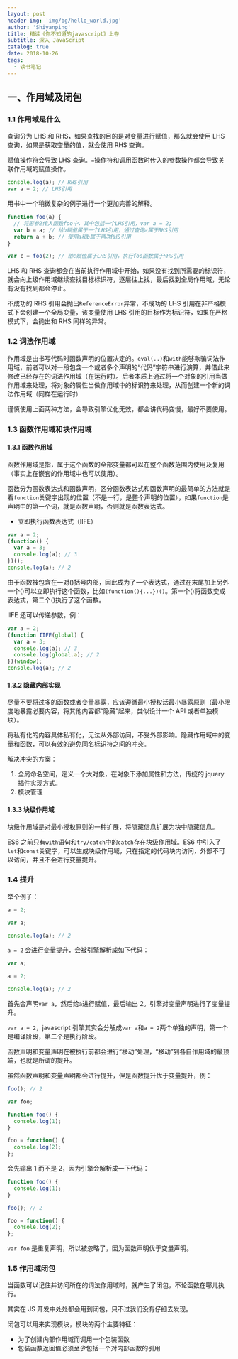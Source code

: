 ```yaml
---
layout: post
header-img: 'img/bg/hello_world.jpg'
author: 'Shiyanping'
title: 精读《你不知道的javascript》上卷
subtitle: 深入 JavaScript
catalog: true
date: 2018-10-26
tags:
  - 读书笔记
---
```


## 一、作用域及闭包

### 1.1 作用域是什么

查询分为 LHS 和 RHS，如果查找的目的是对变量进行赋值，那么就会使用 LHS 查询，如果是获取变量的值，就会使用 RHS 查询。

赋值操作符会导致 LHS 查询。`=`操作符和调用函数时传入的参数操作都会导致关联作用域的赋值操作。

```js
console.log(a); // RHS引用
var a = 2; // LHS引用
```

用书中一个稍微复杂的例子进行一个更加完善的解释。

<!-- more -->

```js
function foo(a) {
  // 将形参2传入函数foo中，其中包括一个LHS引用，var a = 2;
  var b = a; // 给b赋值属于一个LHS引用，通过查询a属于RHS引用
  return a + b; // 使用a和b属于两次RHS引用
}

var c = foo(2); // 给c赋值属于LHS引用，执行foo函数属于RHS引用
```

LHS 和 RHS 查询都会在当前执行作用域中开始，如果没有找到所需要的标识符，就会向上级作用域继续查找目标标识符，逐层往上找，最后找到全局作用域，无论有没有找到都会停止。

不成功的 RHS 引用会抛出`ReferenceError`异常，不成功的 LHS 引用在非严格模式下会创建一个全局变量，该变量使用 LHS 引用的目标作为标识符，如果在严格模式下，会抛出和 RHS 同样的异常。

### 1.2 词法作用域

作用域是由书写代码时函数声明的位置决定的。`eval(..)`和`with`能够欺骗词法作用域，前者可以对一段包含一个或者多个声明的“代码”字符串进行演算，并借此来修改已经存在的词法作用域（在运行时）。后者本质上通过将一个对象的引用当做作用域来处理，将对象的属性当做作用域中的标识符来处理，从而创建一个新的词法作用域（同样在运行时）

谨慎使用上面两种方法，会导致引擎优化无效，都会讲代码变慢，最好不要使用。

### 1.3 函数作用域和块作用域

#### 1.3.1 函数作用域

函数作用域是指，属于这个函数的全部变量都可以在整个函数范围内使用及复用（事实上在嵌套的作用域中也可以使用）。

函数分为函数表达式和函数声明，区分函数表达式和函数声明的最简单的方法就是看`function`关键字出现的位置（不是一行，是整个声明的位置），如果`function`是声明中的第一个词，就是函数声明，否则就是函数表达式。

- 立即执行函数表达式（IIFE）

```js
var a = 2;
(function() {
  var a = 3;
  console.log(a); // 3
})();
console.log(a); // 2
```

由于函数被包含在一对()括号内部，因此成为了一个表达式，通过在末尾加上另外一个()可以立即执行这个函数，比如`(function(){...})()`。第一个()将函数变成表达式，第二个()执行了这个函数。

IIFE 还可以传递参数，例：

```js
var a = 2;
(function IIFE(global) {
  var a = 3;
  console.log(a); // 3
  console.log(global.a); // 2
})(window);
console.log(a); // 2
```

#### 1.3.2 隐藏内部实现

尽量不要将过多的函数或者变量暴露，应该遵循最小授权活最小暴露原则（最小限度地暴露必要内容，将其他内容都“隐藏”起来，类似设计一个 API 或者单独模块）。

将私有化的内容具体私有化，无法从外部访问，不受外部影响。隐藏作用域中的变量和函数，可以有效的避免同名标识符之间的冲突。

解决冲突的方案：

1. 全局命名空间，定义一个大对象，在对象下添加属性和方法，传统的 jquery 插件实现方式。
2. 模块管理

#### 1.3.3 块级作用域

块级作用域是对最小授权原则的一种扩展，将隐藏信息扩展为块中隐藏信息。

ES6 之前只有`with`语句和`try/catch`中的`catch`存在块级作用域。ES6 中引入了`let`和`const`关键字，可以生成块级作用域，只在指定的代码块内访问，外部不可以访问，并且不会进行变量提升。

### 1.4 提升

举个例子：

```js
a = 2;

var a;

console.log(a); // 2
```

`a = 2` 会进行变量提升，会被引擎解析成如下代码：

```js
var a;

a = 2;

console.log(a); // 2
```

首先会声明`var a`，然后给`a`进行赋值，最后输出 2。引擎对变量声明进行了变量提升。

`var a = 2`，javascript 引擎其实会分解成`var a`和`a = 2`两个单独的声明，第一个是编译阶段，第二个是执行阶段。

函数声明和变量声明在被执行前都会进行“移动”处理，“移动”到各自作用域的最顶端，也就是所谓的提升。

虽然函数声明和变量声明都会进行提升，但是函数提升优于变量提升，例：

```js
foo(); // 2

var foo;

function foo() {
  console.log(1);
}

foo = function() {
  console.log(2);
};
```

会先输出 1 而不是 2，因为引擎会解析成一下代码：

```js
function foo() {
  console.log(1);
}

foo(); // 2

foo = function() {
  console.log(2);
};
```

`var foo` 是重复声明，所以被忽略了，因为函数声明优于变量声明。

### 1.5 作用域闭包

当函数可以记住并访问所在的词法作用域时，就产生了闭包，不论函数在哪儿执行。

其实在 JS 开发中处处都会用到闭包，只不过我们没有仔细去发现。

闭包可以用来实现模块，模块的两个主要特征：

- 为了创建内部作用域而调用一个包装函数
- 包装函数返回值必须至少包括一个对内部函数的引用
